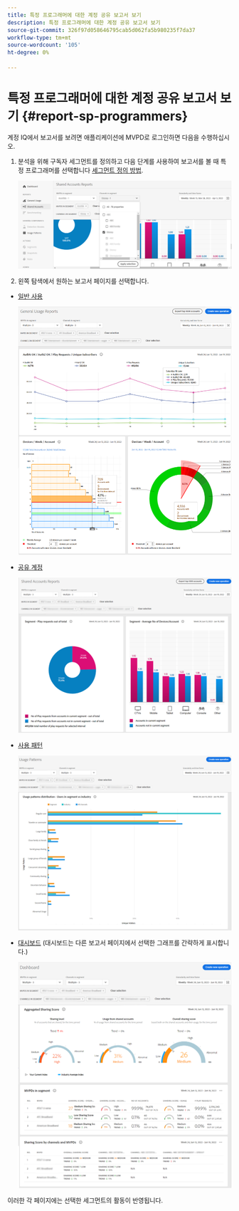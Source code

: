 ```yaml
---
title: 특정 프로그래머에 대한 계정 공유 보고서 보기
description: 특정 프로그래머에 대한 계정 공유 보고서 보기
source-git-commit: 326f97d058646795cab5d062fa5b980235f7da37
workflow-type: tm+mt
source-wordcount: '105'
ht-degree: 0%

---
```


# 특정 프로그래머에 대한 계정 공유 보고서 보기 {#report-sp-programmers}

계정 IQ에서 보고서를 보려면 애플리케이션에 MVPD로 로그인하면 다음을 수행하십시오.

1. 분석을 위해 구독자 세그먼트를 정의하고 다음 단계를 사용하여 보고서를 볼 때 특정 프로그래머를 선택합니다 [세그먼트 정의 방법](/help/AccountIQ/howto-select-segment-timeframe.md).

   ![채널 선택](assets/programmer-selection.png)


1. 왼쪽 탐색에서 원하는 보고서 페이지를 선택합니다.

* [일반 사용](/help/AccountIQ/general-usage-reports.md)

   ![](assets/specific-mvpd-gen-usage.png)
* [공유 계정](/help/AccountIQ/shared-acc-reports.md)

   ![](assets/specific-mvpd-shared-acc.png)
* [사용 패턴](/help/AccountIQ/usage-patterns.md)

   ![](assets/specific-mvpd-usage-pattern.png)

* [대시보드](/help/AccountIQ/dashboard.md) (대시보드는 다른 보고서 페이지에서 선택한 그래프를 간략하게 표시합니다.)

   ![](assets/specific-mvpd-dashboard.png)

이러한 각 페이지에는 선택한 세그먼트의 활동이 반영됩니다.

